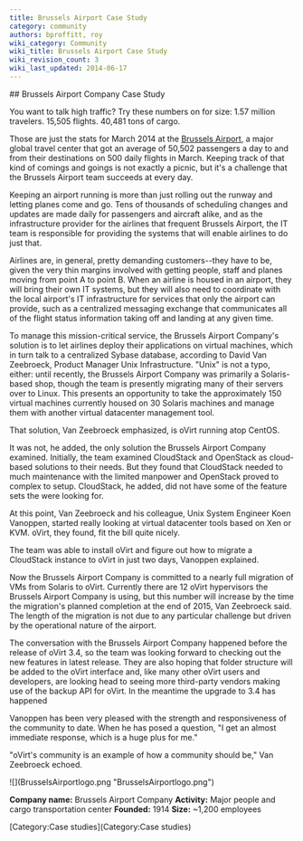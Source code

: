 ```yaml
---
title: Brussels Airport Case Study
category: community
authors: bproffitt, roy
wiki_category: Community
wiki_title: Brussels Airport Case Study
wiki_revision_count: 3
wiki_last_updated: 2014-06-17
---
```


<div class="row">
<div class="span7 offset1 pad-sides">
## Brussels Airport Company Case Study

You want to talk high traffic? Try these numbers on for size: 1.57 million travelers. 15,505 flights. 40,481 tons of cargo.

Those are just the stats for March 2014 at the [Brussels Airport](http://www.brusselsairport.be/), a major global travel center that got an average of 50,502 passengers a day to and from their destinations on 500 daily flights in March. Keeping track of that kind of comings and goings is not exactly a picnic, but it's a challenge that the Brussels Airport team succeeds at every day.

Keeping an airport running is more than just rolling out the runway and letting planes come and go. Tens of thousands of scheduling changes and updates are made daily for passengers and aircraft alike, and as the infrastructure provider for the airlines that frequent Brussels Airport, the IT team is responsible for providing the systems that will enable airlines to do just that.

Airlines are, in general, pretty demanding customers--they have to be, given the very thin margins involved with getting people, staff and planes moving from point A to point B. When an airline is housed in an airport, they will bring their own IT systems, but they will also need to coordinate with the local airport's IT infrastructure for services that only the airport can provide, such as a centralized messaging exchange that communicates all of the flight status information taking off and landing at any given time.

To manage this mission-critical service, the Brussels Airport Company's solution is to let airlines deploy their applications on virtual machines, which in turn talk to a centralized Sybase database, according to David Van Zeebroeck, Product Manager Unix Infrastructure. "Unix" is not a typo, either: until recently, the Brussels Airport Company was primarily a Solaris-based shop, though the team is presently migrating many of their servers over to Linux. This presents an opportunity to take the approximately 150 virtual machines currently housed on 30 Solaris machines and manage them with another virtual datacenter management tool.

That solution, Van Zeebroeck emphasized, is oVirt running atop CentOS.

It was not, he added, the only solution the Brussels Airport Company examined. Initially, the team examined CloudStack and OpenStack as cloud-based solutions to their needs. But they found that CloudStack needed to much maintenance with the limited manpower and OpenStack proved to complex to setup. CloudStack, he added, did not have some of the feature sets the were looking for.

At this point, Van Zeebroeck and his colleague, Unix System Engineer Koen Vanoppen, started really looking at virtual datacenter tools based on Xen or KVM. oVirt, they found, fit the bill quite nicely.

The team was able to install oVirt and figure out how to migrate a CloudStack instance to oVirt in just two days, Vanoppen explained.

Now the Brussels Airport Company is committed to a nearly full migration of VMs from Solaris to oVirt. Currently there are 12 oVirt hypervisors the Brussels Airport Company is using, but this number will increase by the time the migration's planned completion at the end of 2015, Van Zeebroeck said. The length of the migration is not due to any particular challenge but driven by the operational nature of the airport.

The conversation with the Brussels Airport Company happened before the release of oVirt 3.4, so the team was looking forward to checking out the new features in latest release. They are also hoping that folder structure will be added to the oVirt interface and, like many other oVirt users and developers, are looking head to seeing more third-party vendors making use of the backup API for oVirt. In the meantime the upgrade to 3.4 has happened

Vanoppen has been very pleased with the strength and responsiveness of the community to date. When he has posed a question, "I get an almost immediate response, which is a huge plus for me."

"oVirt's community is an example of how a community should be," Van Zeebroeck echoed.

</div>
<div class="span4 pad-sides">
<div class="well well-lg">
![](BrusselsAirportlogo.png‎ "BrusselsAirportlogo.png‎")

**Company name:** Brussels Airport Company
**Activity:** Major people and cargo transportation center
**Founded:** 1914
**Size:** ~1,200 employees

</div>
</div>
</div>
<Category:Community> [Category:Case studies](Category:Case studies)
